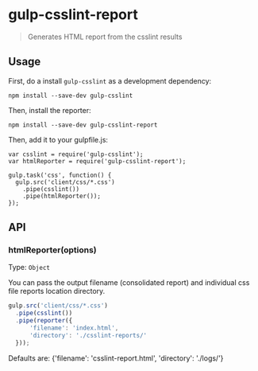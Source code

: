 # gulp-csslint-report

> Generates HTML report from the csslint results

## Usage

First, do a install `gulp-csslint` as a development dependency:

```
npm install --save-dev gulp-csslint
```

Then, install the reporter:

```
npm install --save-dev gulp-csslint-report
```

Then, add it to your gulpfile.js:

```
var csslint = require('gulp-csslint');
var htmlReporter = require('gulp-csslint-report');

gulp.task('css', function() {
  gulp.src('client/css/*.css')
    .pipe(csslint())
    .pipe(htmlReporter());
});
```

## API

### htmlReporter(options)

Type: `Object`

You can pass the output filename (consolidated report) and individual css file reports location directory.

```javascript
gulp.src('client/css/*.css')
  .pipe(csslint())
  .pipe(reporter({
      'filename': 'index.html', 
      'directory': './csslint-reports/'
  }));
```

Defaults are: {'filename': 'csslint-report.html', 'directory': './logs/'}
